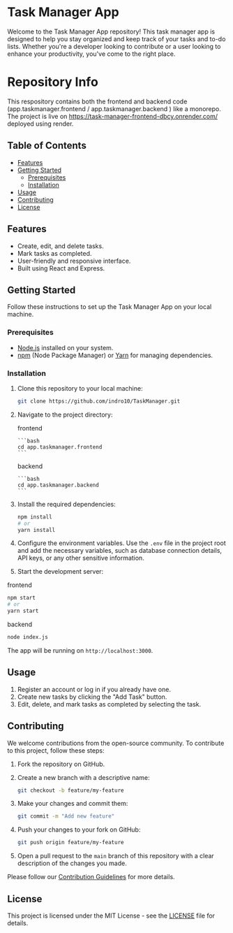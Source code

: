 # Task Manager App

Welcome to the Task Manager App repository! This task manager app is designed to help you stay organized and keep track of your tasks and to-do lists. Whether you're a developer looking to contribute or a user looking to enhance your productivity, you've come to the right place.

# Repository Info

This respository contains both the frontend and backend code (app.taskmanager.frontend / app.taskmanager.backend ) like a monorepo. The project is live on https://task-manager-frontend-dbcy.onrender.com/ deployed using render.

## Table of Contents

- [Features](#features)
- [Getting Started](#getting-started)
  - [Prerequisites](#prerequisites)
  - [Installation](#installation)
- [Usage](#usage)
- [Contributing](#contributing)
- [License](#license)

## Features

- Create, edit, and delete tasks.
- Mark tasks as completed.
- User-friendly and responsive interface.
- Built using React and Express.

## Getting Started

Follow these instructions to set up the Task Manager App on your local machine.

### Prerequisites

- [Node.js](https://nodejs.org/) installed on your system.
- [npm](https://www.npmjs.com/) (Node Package Manager) or [Yarn](https://yarnpkg.com/) for managing dependencies.

### Installation

1.  Clone this repository to your local machine:

    ```bash
    git clone https://github.com/indro10/TaskManager.git
    ```

2.  Navigate to the project directory:

    frontend

        ```bash
        cd app.taskmanager.frontend
        ```

    backend

        ```bash
        cd app.taskmanager.backend
        ```

3.  Install the required dependencies:

    ```bash
    npm install
    # or
    yarn install
    ```

4.  Configure the environment variables. Use the `.env` file in the project root and add the necessary variables, such as database connection details, API keys, or any other sensitive information.

5.  Start the development server:

frontend

```bash
npm start
# or
yarn start
```

backend

```bash
node index.js

```

The app will be running on `http://localhost:3000`.

## Usage

1. Register an account or log in if you already have one.
2. Create new tasks by clicking the "Add Task" button.
3. Edit, delete, and mark tasks as completed by selecting the task.

## Contributing

We welcome contributions from the open-source community. To contribute to this project, follow these steps:

1. Fork the repository on GitHub.
2. Create a new branch with a descriptive name:

   ```bash
   git checkout -b feature/my-feature
   ```

3. Make your changes and commit them:

   ```bash
   git commit -m "Add new feature"
   ```

4. Push your changes to your fork on GitHub:

   ```bash
   git push origin feature/my-feature
   ```

5. Open a pull request to the `main` branch of this repository with a clear description of the changes you made.

Please follow our [Contribution Guidelines](CONTRIBUTING.md) for more details.

## License

This project is licensed under the MIT License - see the [LICENSE](LICENSE) file for details.
